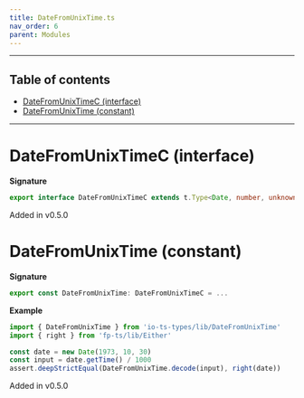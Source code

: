 ```yaml
---
title: DateFromUnixTime.ts
nav_order: 6
parent: Modules
---
```


---

<h2 class="text-delta">Table of contents</h2>

- [DateFromUnixTimeC (interface)](#datefromunixtimec-interface)
- [DateFromUnixTime (constant)](#datefromunixtime-constant)

---

# DateFromUnixTimeC (interface)

**Signature**

```ts
export interface DateFromUnixTimeC extends t.Type<Date, number, unknown> {}
```

Added in v0.5.0

# DateFromUnixTime (constant)

**Signature**

```ts
export const DateFromUnixTime: DateFromUnixTimeC = ...
```

**Example**

```ts
import { DateFromUnixTime } from 'io-ts-types/lib/DateFromUnixTime'
import { right } from 'fp-ts/lib/Either'

const date = new Date(1973, 10, 30)
const input = date.getTime() / 1000
assert.deepStrictEqual(DateFromUnixTime.decode(input), right(date))
```

Added in v0.5.0
